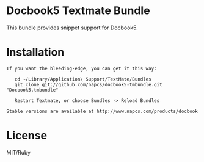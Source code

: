 Docbook5 Textmate Bundle
========================

This bundle provides snippet support for Docbook5. 

Installation
============
 
    If you want the bleeding-edge, you can get it this way:
    
       cd ~/Library/Application\ Support/TextMate/Bundles
       git clone git://github.com/napcs/docbook5-tmbundle.git "Docbook5.tmbundle"
    
       Restart Textmate, or choose Bundles -> Reload Bundles
    
    Stable versions are available at http://www.napcs.com/products/docbook
    
License
=======

MIT/Ruby


